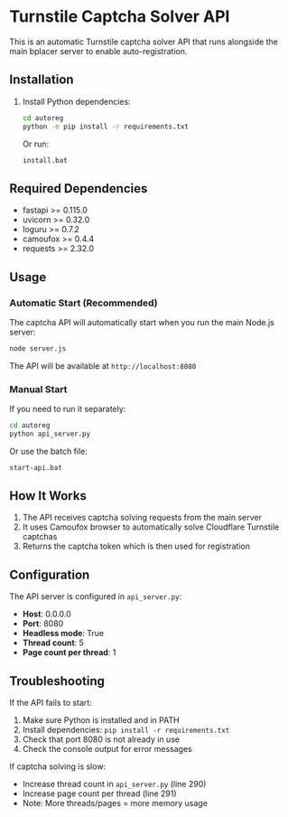 # Turnstile Captcha Solver API

This is an automatic Turnstile captcha solver API that runs alongside the main bplacer server to enable auto-registration.

## Installation

1. Install Python dependencies:
   ```bash
   cd autoreg
   python -m pip install -r requirements.txt
   ```

   Or run:
   ```bash
   install.bat
   ```

## Required Dependencies

- fastapi >= 0.115.0
- uvicorn >= 0.32.0
- loguru >= 0.7.2
- camoufox >= 0.4.4
- requests >= 2.32.0

## Usage

### Automatic Start (Recommended)

The captcha API will automatically start when you run the main Node.js server:

```bash
node server.js
```

The API will be available at `http://localhost:8080`

### Manual Start

If you need to run it separately:

```bash
cd autoreg
python api_server.py
```

Or use the batch file:
```bash
start-api.bat
```

## How It Works

1. The API receives captcha solving requests from the main server
2. It uses Camoufox browser to automatically solve Cloudflare Turnstile captchas
3. Returns the captcha token which is then used for registration

## Configuration

The API server is configured in `api_server.py`:
- **Host**: 0.0.0.0
- **Port**: 8080
- **Headless mode**: True
- **Thread count**: 5
- **Page count per thread**: 1

## Troubleshooting

If the API fails to start:
1. Make sure Python is installed and in PATH
2. Install dependencies: `pip install -r requirements.txt`
3. Check that port 8080 is not already in use
4. Check the console output for error messages

If captcha solving is slow:
- Increase thread count in `api_server.py` (line 290)
- Increase page count per thread (line 291)
- Note: More threads/pages = more memory usage
